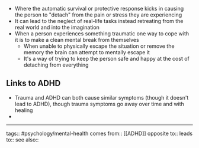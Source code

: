 - Where the automatic survival or protective response kicks in causing the person to "detach" from the pain or stress they are experiencing
- It can lead to the neglect of real-life tasks instead retreating from the real world and into the imagination
- When a person experiences something traumatic one way to cope with it is to make a clean mental break from themselves
  - When unable to physically escape the situation or remove the memory the brain can attempt to mentally escape it
  - It's a way of trying to keep the person safe and happy at the cost of detaching from everything

## Links to ADHD

- Trauma and ADHD can both cause similar symptoms (though it doesn't lead to ADHD), though trauma symptoms go away over time and with healing
-

---

tags:: #psychology/mental-health
comes from:: [[ADHD]]
opposite to::
leads to::
see also::
